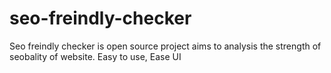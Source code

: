 # seo-freindly-checker
Seo freindly checker is open source project aims to analysis the strength of seobality of website. Easy to use, Ease UI 
